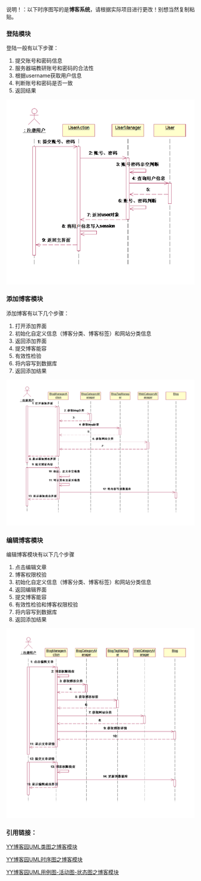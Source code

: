 说明！：以下时序图写的是**博客系统**，请根据实际项目进行更改！别想当然复制粘贴。

### 登陆模块

登陆一般有以下步骤：

1. 提交账号和密码信息
2. 服务器端教研账号和密码的合法性
3. 根据username获取用户信息
4. 判断账号和密码是否一致
5. 返回结果

![img](时序图/280853517042840.png)

### 添加博客模块

添加博客有以下几个步骤：

1. 打开添加界面
2. 初始化自定义信息（博客分类、博客标签）和网站分类信息
3. 返回添加界面
4. 提交博客能容
5. 有效性检验
6. 将内容写到数据库
7. 返回添加结果

![img](时序图/280855034234450.png)

### 编辑博客模块

编辑博客模块有以下几个步骤

1. 点击编辑文章
2. 博客权限校验
3. 初始化自定义信息（博客分类、博客标签）和网站分类信息
4. 返回编辑界面
5. 提交博客能容
6. 有效性检验和博客权限校验
7. 将内容写到数据库
8. 返回添加结果

![img](时序图/280855320162386.png)





### 引用链接：

[YY博客园UML类图之博客模块](http://www.cnblogs.com/rwxwsblog/p/4533086.html?spm=a2c4e.11153940.blogcont389013.10.71832b80JZucZa)

[YY博客园UML时序图之博客模块](https://yq.aliyun.com/articles/389013)

[YY博客园UML用例图-活动图-状态图之博客模块](http://www.cnblogs.com/rwxwsblog/p/4536592.html?spm=a2c4e.11153940.blogcont389013.9.71832b80JZucZa&file=4536592.html%20)



